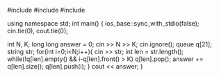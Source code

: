 #include <iostream>
#include <queue>
#include <string>

using namespace std;
int main() {
  ios_base::sync_with_stdio(false);
  cin.tie(0), cout.tie(0);
  
  int N, K;
  long long answer = 0;
  cin >> N >> K;
  cin.ignore();
  queue<int> q[21];
  string str;
  for(int i=0;i<N;i++){
    cin >> str;
    int len = str.length();
    while(!q[len].empty() && i-q[len].front() > K)
      q[len].pop();
    answer += q[len].size();
    q[len].push(i);
  }
  cout << answer;
}
